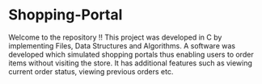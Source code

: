 # Shopping-Portal
Welcome to the repository !! This project was developed in C by implementing Files, Data Structures and Algorithms. A software was developed which simulated shopping portals thus enabling users to order items without visiting the store. It has additional features such as viewing current order status, viewing previous orders etc. 
